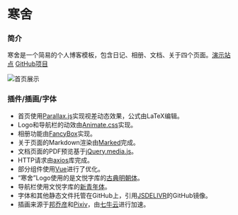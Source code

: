 # 寒舍

### 简介

寒舍是一个简易的个人博客模板，包含日记、相册、文档、关于四个页面。[演示站点](https://land.zilize.cn/)  [GitHub项目](https://github.com/Zilize/HumbleHome)

![首页展示](http://zilize.moecode.com/land/homepage.png)

### 插件/插画/字体

- 首页使用[Parallax.js](https://github.com/wagerfield/parallax)实现视差动态效果，公式由LaTeX编辑。
- Logo和导航栏的动效由[Animate.css](https://github.com/daneden/animate.css)实现。
- 相册功能由[FancyBox](https://github.com/fancyapps/fancybox)实现。
- 关于页面的Markdown渲染由[Marked](https://github.com/markedjs/marked)完成。
- 文档页面的PDF预览基于[jQuery.media.js](https://github.com/malsup/media/blob/master/jquery.media.js)。
- HTTP请求由[axios](https://github.com/axios/axios)库完成。
- 部分组件使用[Vue](https://cn.vuejs.org/)进行了优化。
- “寒舍”Logo使用的是文悦字库的[古典明朝体](https://wytype.com/typeface/WenYue-GuDianMingChaoTi)。
- 导航栏使用文悦字库的[新青年体](https://wytype.com/typeface/WenYue-XinQingNianTi)。
- 字体和其他静态文件托管在GitHub上，引用[JSDELIVR](https://www.jsdelivr.com/)的GitHub镜像。
- 插画来源于[邦乔彦](http://bangqiaoyan.lofter.com/)和[Pixiv](https://www.pixiv.net/)，由[七牛云](https://www.qiniu.com/)进行加速。

